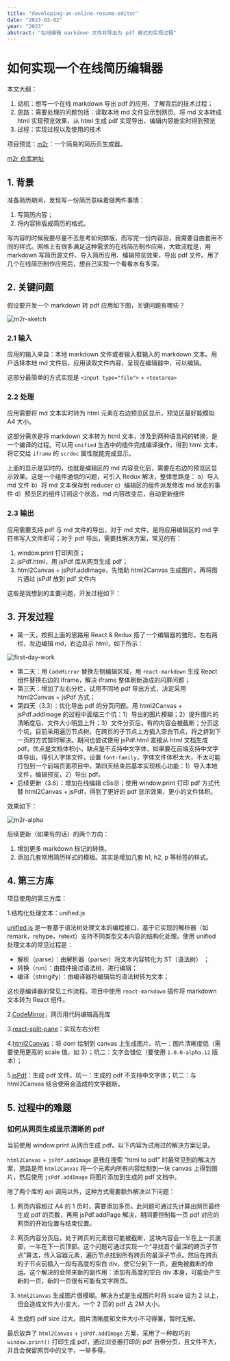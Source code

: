 ```yaml
---
title: "developing-an-online-resume-editor"
date: "2023-03-02"
year: "2023"
abstract: "在线编辑 markdown 文件并导出为 pdf 格式的实现过程"
---
```


# 如何实现一个在线简历编辑器

本文大纲：
  1. 动机：想写一个在线 markdown 导出 pdf 的应用，了解背后的技术过程；
  2. 思路：需要处理的问题包括：读取本地 md 文件显示到网页、将 md 文本转成 html 实现预览效果、从 html 生成 pdf 实现导出、编辑内容能实时得到预览
  3. 过程：实现过程以及使用的技术

项目预览：[m2r](m2r.netlify.app)：一个简易的简历页生成器。

[m2r 仓库地址](https://github.com/went2/markdown-to-resume)

## 1. 背景

准备简历期间，发现写一份简历意味着做两件事情：

  1. 写简历内容；
  2. 将内容排版成简历的格式。

写内容的时候我要尽量不去思考如何排版，而写完一份内容后，我需要自由套用不同的样式。网络上有很多满足这种需求的在线简历制作应用，大致流程是，用 markdown 写简历源文件、导入简历应用、编辑预览效果，导出 pdf 文件。用了几个在线简历制作应用后，想自己实现一个看看水有多深。

## 2. 关键问题

假设要开发一个 markdown 转 pdf 应用如下图，关键问题有哪些？

![m2r-sketch](https://user-images.githubusercontent.com/20923112/222974938-21265d23-2da1-4c76-a120-454d9d403dea.png)

### 2.1 输入

应用的输入来自：本地 markdown 文件或者输入框输入的 markdown 文本。用户选择本地 md 文件后，应用读取文件内容，呈现在编辑器中，可以编辑。

这部分最简单的方式实现是 `<input type="file">` + `<textarea>`

### 2.2 处理

应用需要将 md 文本实时转为 html 元素在右边预览区显示，预览区最好能模拟 A4 大小。

这部分需求是将 markdown 文本转为 html 文本，涉及到两种语言间的转换，是一个编译的过程。可以用 `unified` 生态中的插件完成编译操作，得到 html 文本，将它交给 `iframe` 的 `scrdoc` 属性就能完成显示。

上面的显示是实时的，也就是编辑区的 md 内容变化后，需要在右边的预览区显示效果。这是一个组件通信的问题，可引入 Redux 解决，整体思路是：
  a）导入 md 文件
  b）将 md 文本保存到 reducer
  c）编辑区的组件派发修改 md 状态的事件
  d）预览区的组件订阅这个状态，md 内容改变后，自动更新组件

### 2.3 输出

应用需要支持 pdf 与 md 文件的导出，对于 md 文件，是将应用编辑区的 md 字符串写入文件即可；对于 pdf 导出，需要找解决方案，常见的有：
  1. window.print 打印网页；
  2. jsPdf.html，用 jsPdf 库从网页生成 pdf；
  3. html2Canvas + jsPdf.addImage，先借助 html2Canvas 生成图片，再将图片通过 jsPdf 放到 pdf 文件内

这些是我想到的主要问题，开发过程如下：

## 3. 开发过程

  - 第一天，按照上面的思路用 React & Redux 搭了一个编辑器的雏形，左右两栏，左边编辑 md，右边显示 html，如下所示：

![first-day-work](https://user-images.githubusercontent.com/20923112/222759116-b3f1bc9c-7535-40c4-b042-f9ceef74e852.gif)
  
  - 第二天：用 `CodeMirror` 替换左侧编辑区域，用 `react-markdown` 生成 React 组件替换右边的 iframe，解决 iframe 整体刷新造成的闪屏问题；
  - 第三天：增加了左右分栏，试用不同地 pdf 导出方式，决定采用 html2Canvas + jsPdf 方式；
  - 第四天（3.3）：优化导出 pdf 的分页问题。用 html2Canvas + jsPdf.addImage 的过程中面临三个坑：1）导出的图片模糊；2）提升图片的清晰度后，文件大小明显上升；3）文件分页后，有的内容会被截断；分页这个坑，目前采用遍历节点树，在跨页的子节点上方插入空白节点，将之挤到下一页的方式暂时解决。期间也尝试使用 jsPdf.html 直接从 html 文档生成 pdf，优点是文档体积小，缺点是不支持中文字体，如果要在前端支持中文字体导出，得引入字体文件，设置 `font-family`，字体文件体积太大，不太可能打包到一个前端页面项目中。第四天结束后基本实现核心功能：1）导入本地文件，编辑预览，2）导出 pdf。
  - 后续更新（3.6）：增加在线编辑 cSs😜；使用 window.print 打印 pdf 方式代替 html2Canvas + jsPdf，得到了更好的 pdf 显示效果、更小的文件体积。

效果如下：

![m2r-alpha](https://user-images.githubusercontent.com/20923112/223321822-2c57f13d-29a9-42d8-ab2b-81bd4d3223b8.gif)

后续更新（如果有的话）的两个方向：

1. 增加更多 markdown 标记的转换。
2. 添加几套常用简历样式的模板。其实是增加几套 h1, h2, p 等标签的样式。

## 4. 第三方库

项目使用的第三方库：

1.结构化处理文本：unified.js

[unified.js](https://unifiedjs.com/) 是一套基于语法树处理文本的编程接口，基于它实现的解析器（如 remark，rehype，retext）支持不同类型文本内容的结构化处理。使用 unified 处理文本的常见过程是：

  - 解析（parse）：由解析器（parser）将文本内容转化为 ST（语法树） ；
  - 转换（run）：由插件接过语法树，进行编辑；
  - 编译（stringify）：由编译器将编辑后的语法树转为文本；

这也是编译器的常见工作流程。项目中使用 `react-markdown` 插件将 markdown 文本转为 React 组件。

2.[CodeMirror](https://codemirror.net/)，网页用代码编辑高亮库

3.[react-split-pane](https://github.com/tomkp/react-split-pane)：实现左右分栏

4.[html2Canvas](html2canvas.hertzen.com)：将 dom 绘制到 canvas 上生成图片。坑一：图片清晰度低（需要使用更高的 scale 值，如 3）；坑二：文字会错位（要使用 `1.0.0-alpha.12` 版本）；

5.[jsPdf](https://github.com/parallax/jsPDF)：生成 pdf 文件。坑一：生成的 pdf 不支持中文字体；坑二：与 html2Canvas 结合使用会造成的文字截断。

## 5. 过程中的难题

### 如何从网页生成显示清晰的 pdf

当前使用 window.print 从网页生成 pdf。以下内容为试用过的解决方案记录。

`html2Canvas` + `jsPdf.addImage` 是我在搜索 “html to pdf” 时最常见到的解决方案，思路是用 `html2Canvas` 将一个元素内所有内容绘制到一块 canvas 上得到图片，然后使用 `jsPdf.addImage` 将图片添加到生成的 pdf 文档中。

除了两个库的 api 调用以外，这种方式需要额外解决以下问题：

1. 网页内容超过 A4 的 1 页时，需要添加多页。此问题可通过先计算出网页最终生成 pdf 的页数，再用 jsPdf.addPage 解决，期间要控制每一页 pdf 对应的网页的开始位置与结束位置。

2. 网页内容分页后，处于跨页的元素很可能被截断，这块内容会一半在上一页底部，一半在下一页顶部。这个问题可通过实现一个“寻找首个最深的跨页子节点”算法，传入容器元素，遍历节点找到所有跨页的最深子节点。然后在跨页的子节点前插入一段有高度的空白 div，使它分到下一页，避免被截断的命运。这个解决的会带来新的副作用：添加有高度的空白 div 本身，可能会产生新的一页，新的一页很有可能有文字跨页。

3. `html2Canvas` 生成图片很模糊。解决方式是生成图片时将 scale 设为 2 以上，但会造成文件大小变大，一个 2 页的 pdf 占 2M 大小。

4. 生成的 pdf size 过大。图片清晰度和文件大小不可得兼，暂时无解。

最后放弃了 `html2Canvas` + `jsPdf.addImage` 方案，采用了一种取巧的 `window.print()` 打印生成 pdf，通过浏览器打印的 pdf 自带分页，且文件不大，并且会保留网页中的文字，一举多得。
